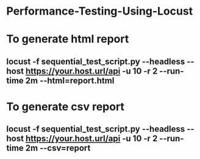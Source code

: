 # Performance-Testing-Using-Locust

# To generate html report
## locust -f sequential_test_script.py --headless --host https://your.host.url/api -u 10 -r 2 --run-time 2m  --html=report.html

# To generate csv report
## locust -f sequential_test_script.py --headless --host https://your.host.url/api -u 10 -r 2 --run-time 2m --csv=report